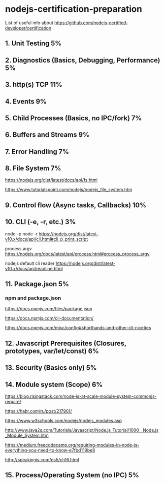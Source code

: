 # nodejs-certification-preparation

List of useful info about https://github.com/nodejs-certified-developer/certification

## 1. Unit Testing 5%

## 2. Diagnostics (Basics, Debugging, Performance) 5%

## 3. http(s) TCP 11%

## 4. Events 9%

## 5. Child Processes (Basics, no IPC/fork) 7%

## 6. Buffers and Streams 9%

## 7. Error Handling 7%

## 8. File System 7%

https://nodejs.org/dist/latest/docs/api/fs.html

https://www.tutorialspoint.com/nodejs/nodejs_file_system.htm

## 9. Control flow (Async tasks, Callbacks) 10%

## 10. CLI (-e, -r, etc.) 3%

node -p
node -r
https://nodejs.org/dist/latest-v10.x/docs/api/cli.html#cli_p_print_script

process.argv
https://nodejs.org/docs/latest/api/process.html#process_process_argv

nodejs default cli reader
https://nodejs.org/dist/latest-v10.x/docs/api/readline.html

## 11. Package.json 5%

### npm and package.json

https://docs.npmjs.com/files/package.json

https://docs.npmjs.com/cli-documentation/

https://docs.npmjs.com/misc/config#shorthands-and-other-cli-niceties

## 12. Javascript Prerequisites (Closures, prototypes, var/let/const) 6%

## 13. Security (Basics only) 5%

## 14. Module system (Scope) 6%

https://blog.risingstack.com/node-js-at-scale-module-system-commonjs-require/

https://habr.com/ru/post/217901/

https://www.w3schools.com/nodejs/nodejs_modules.asp

http://www.java2s.com/Tutorials/Javascript/Node.js_Tutorial/1000__Node.js_Module_System.htm

https://medium.freecodecamp.org/requiring-modules-in-node-js-everything-you-need-to-know-e7fbd119be8

http://speakingjs.com/es5/ch16.html

## 15. Process/Operating System (no IPC) 5%

